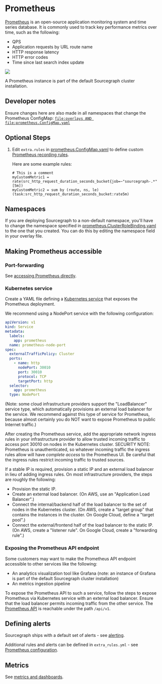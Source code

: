 # Prometheus

[Prometheus](https://prometheus.io/) is an open-source application monitoring system and time series database.
It is commonly used to track key performance metrics over time, such as the following:

- QPS
- Application requests by URL route name
- HTTP response latency
- HTTP error codes
- Time since last search index update

<img src="../../docs/images/prometheus.png" />

A Prometheus instance is part of the default Sourcegraph cluster installation.

## Developer notes

Ensure changes here are also made in all namespaces that change the Prometheus ConfigMap: [`file:overlays AND file:prometheus.ConfigMap.yaml`](https://sourcegraph.com/search?q=context:global+repo:%5Egithub%5C.com/sourcegraph/deploy-sourcegraph-k8s%24+file:overlays+AND+file:prometheus.ConfigMap.yaml+&patternType=literal)

## Optional Steps

1. Edit `extra.rules` in [prometheus.ConfigMap.yaml](prometheus.ConfigMap.yaml) to define custom [Prometheus recording rules](https://prometheus.io/docs/practices/rules/).

   Here are some example rules:

   ```
   # This is a comment
   myCustomMetric1 = rate(src_http_request_duration_seconds_bucket{job=~"sourcegraph-.*"}[5m])
   myCustomMetric2 = sum by (route, ns, le)(task:src_http_request_duration_seconds_bucket:rate5m)
   ```

## Namespaces

If you are deploying Sourcegraph to a non-default namespace, you'll have to change the namespace specified in
[prometheus.ClusterRoleBinding.yaml](prometheus.ClusterRoleBinding.yaml) to the one that you created. You can do this by editing the namespace field in your overlay file.

## Making Prometheus accessible

### Port-forwarding

See [accessing Prometheus directly](https://docs.sourcegraph.com/admin/observability/metrics#accessing-prometheus-directly).

### Kubernetes service

Create a YAML file defining
a
[Kubernetes service](https://kubernetes.io/docs/concepts/services-networking/service/#defining-a-service) that
exposes the Prometheus deployment.

We recommend using a NodePort service with the following configuration:

```yaml
apiVersion: v1
kind: Service
metadata:
  labels:
    app: prometheus
  name: prometheus-node-port
spec:
  externalTrafficPolicy: Cluster
  ports:
    - name: http
      nodePort: 30010
      port: 30010
      protocol: TCP
      targetPort: http
  selector:
    app: prometheus
  type: NodePort
```

(Note: some cloud infrastructure providers support the "LoadBalancer" service type, which
automatically provisions an external load balancer for the service. We recommend against this type
of service for Prometheus, because almost certainly you do NOT want to expose Prometheus to public
Internet traffic.)

After creating the Prometheus service, add the appropriate network ingress rules in your
infrastructure provider to allow trusted incoming traffic to access port 30010 on nodes in the
Kubernetes cluster. SECURITY NOTE: Prometheus is unauthenticated, so whatever incoming traffic the
ingress rules allow will have _complete access_ to the Prometheus UI. Be careful that the ingress
rules restrict incoming traffic to trusted sources.

If a stable IP is required, provision a static IP and an external load balancer in lieu of adding
ingress rules. On most infrastructure providers, the steps are roughly the following:

- Provision the static IP.
- Create an external load balancer. (On AWS, use an "Application Load Balancer".)
- Connect the internal/backend half of the load balancer to the set of nodes in the Kubernetes
  cluster. (On AWS, create a "target group" that contains the instances in the cluster. On Google
  Cloud, define a "target pool".)
- Connect the external/frontend half of the load balancer to the static IP. (On AWS, create a
  "listener rule". On Google Cloud, create a "forwarding rule".)

### Exposing the Prometheus API endpoint

Some customers may want to make the Prometheus API endpoint accessible to other services like the
following:

- An analytics visualization tool like Grafana
  (note: an instance of Grafana is part of the default Sourcegraph cluster installation)
- An metrics ingestion pipeline

To expose the Prometheus API to such a service, follow the steps to expose Prometheus via Kubernetes
service with an external load balancer. Ensure that the load balancer permits incoming traffic from
the other service. The [Prometheus API](https://prometheus.io/docs/prometheus/latest/querying/api/)
is reachable under the path `/api/v1`.

## Defining alerts

Sourcegraph ships with a default set of alerts - see [alerting](https://docs.sourcegraph.com/admin/observability/alerting).

Additional rules and alerts can be defined in `extra_rules.yml` - see [Prometheus configuration](https://docs.sourcegraph.com/admin/observability/metrics#prometheus-configuration).

## Metrics

See [metrics and dashboards](https://docs.sourcegraph.com/admin/observability/metrics).
